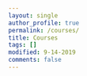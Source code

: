 ```yaml
---
layout: single
author_profile: true
permalink: /courses/
title: Courses
tags: []
modified: 9-14-2019
comments: false
---
```

